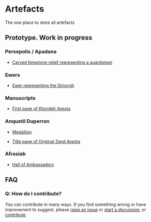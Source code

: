 # Artefacts

The one place to store all artefacts

## Prototype. Work in progress

### Persepolis / Apadana

* [Carved limestone relief representing a guardsman](./src/persepolis/apadana/stone-reliefs/guardsman#fragment-of-carved-limestone-relief)

### Ewers

* [Ewer representing the Simorgh](./src/ewers//ewer-representing-the-simorgh/#ewer-representing-the-simorgh)

### Manuscripts

* [First page of Khordeh Avesta](./src/manuscripts/khordeh-avesta/first-page#first-page-of-khordeh-avesta)

### Anquetil Duperron

* [Medallion](./src/anquetil-duperron/Readme.md#anquetil-duperron)

* [Title page of Original Zend Avesta](./src/manuscripts/zend-avesta/title-page-of-original-zend-avesta-1771/Readme.md#zend-avesta)

### Afrasiab

* [Hall of Ambassadors](./src/hall-of-ambassadors-painting-in-the-museum-on-afrasiab/Readme.md#hall-of-ambassadors)

## FAQ

### Q: How do I contribute?

You can contribute in many ways. If you find something wrong or have improvement to suggest, please [raise an issue](https://github.com/Zoroastrian-Digital-Humanities/Artefacts/issues) or [start a discussion](https://github.com/Zoroastrian-Digital-Humanities/Artefacts/discussions), or [contribute](./CONTRIBUTING.md).
